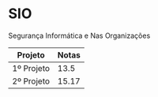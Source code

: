 # SIO
Segurança Informática e Nas Organizações


| Projeto       | Notas         |
| ------------- | ------------- |
| 1º Projeto    | 13.5          |
| 2º Projeto    | 15.17         |
